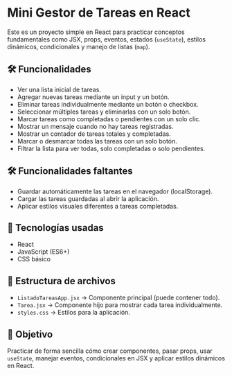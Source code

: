 # Mini Gestor de Tareas en React

Este es un proyecto simple en React para practicar conceptos fundamentales como JSX, props, eventos, estados (`useState`), estilos dinámicos, condicionales y manejo de listas (`map`).

## 🛠️ Funcionalidades
- Ver una lista inicial de tareas.
- Agregar nuevas tareas mediante un input y un botón.
- Eliminar tareas individualmente mediante un botón o checkbox.
- Seleccionar múltiples tareas y eliminarlas con un solo botón.
- Marcar tareas como completadas o pendientes con un solo clic.
- Mostrar un mensaje cuando no hay tareas registradas.
- Mostrar un contador de tareas totales y completadas.
- Marcar o desmarcar todas las tareas con un solo botón.
- Filtrar la lista para ver todas, solo completadas o solo pendientes.

## 🛠️ Funcionalidades faltantes
- Guardar automáticamente las tareas en el navegador (localStorage).
- Cargar las tareas guardadas al abrir la aplicación.
- Aplicar estilos visuales diferentes a tareas completadas.

## 🧩 Tecnologías usadas
- React
- JavaScript (ES6+)
- CSS básico

## 📂 Estructura de archivos
- `ListadoTareasApp.jsx` → Componente principal (puede contener todo).
- `Tarea.jsx` → Componente hijo para mostrar cada tarea individualmente.
- `styles.css` → Estilos para la aplicación.

## 🎯 Objetivo
Practicar de forma sencilla cómo crear componentes, pasar props, usar `useState`, manejar eventos, condicionales en JSX y aplicar estilos dinámicos en React.
